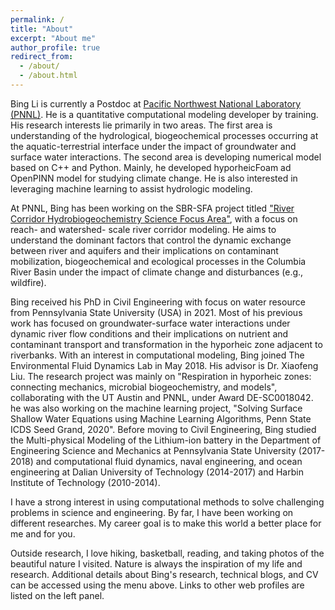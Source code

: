 ```yaml
---
permalink: /
title: "About"
excerpt: "About me"
author_profile: true
redirect_from: 
  - /about/
  - /about.html
---
```


Bing Li is currently a Postdoc at [Pacific Northwest National Laboratory (PNNL)](https://192.101.105.198/atmospheric/staff/staff_info.asp?staff_num=10837). He is a quantitative computational modeling developer by training. His research interests lie primarily in two areas. The first area is understanding of the hydrological, biogeochemical processes occurring at the aquatic-terrestrial interface under the impact of groundwater and surface water interactions. The second area is developing numerical model based on C++ and Python. Mainly, he developed hyporheicFoam ad OpenPINN model for studying climate change. He is also interested in leveraging machine learning to assist hydrologic modeling.

At PNNL, Bing has been working on the SBR-SFA project titled ["River Corridor Hydrobiogeochemistry Science Focus Area"](https://www.pnnl.gov/projects/river-corridor), with a focus on reach- and watershed- scale river corridor modeling. He aims to understand the dominant factors that control the dynamic exchange between river and aquifers and their implications on contaminant mobilization, biogeochemical and ecological processes in the Columbia River Basin under the impact of climate change and disturbances (e.g., wildfire). 

Bing received his PhD in Civil Engineering with focus on water resource from Pennsylvania State University (USA) in 2021. Most of his previous work has focused on groundwater-surface water interactions under dynamic river flow conditions and their implications on nutrient and contaminant transport and transformation in the hyporheic zone adjacent to riverbanks. With an interest in computational modeling, Bing joined The Environmental Fluid Dynamics Lab in May 2018. His advisor is Dr. Xiaofeng Liu. The research project was mainly on "Respiration in hyporheic zones: connecting mechanics, microbial biogeochemistry, and models", collaborating with the UT Austin and PNNL, under Award DE-SC0018042. he was also working on the machine learning project, "Solving Surface Shallow Water Equations using Machine Learning Algorithms, Penn State ICDS Seed Grand, 2020". Before moving to Civil Engineering, Bing studied the Multi-physical Modeling of the Lithium-ion battery in the Department of Engineering Science and Mechanics at Pennsylvania State University (2017-2018) and computational fluid dynamics, naval engineering, and ocean engineering at Dalian University of Technology (2014-2017) and Harbin Institute of Technology (2010-2014).

I have a strong interest in using computational methods to solve challenging problems in science and engineering. By far, I have been working on different researches. My career goal is to make this world a better place for me and for you.

Outside research, I love hiking, basketball, reading, and taking photos of the beautiful nature I visited. Nature is always the inspiration of my life and research. Additional details about Bing's research, technical blogs, and CV can be accessed using the menu above. Links to other web profiles are listed on the left panel.



